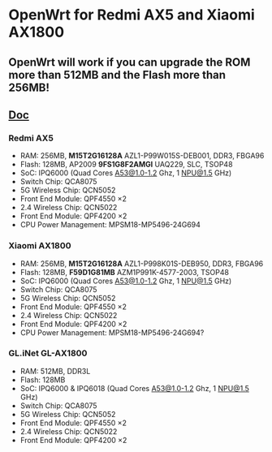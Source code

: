 # OpenWrt for Redmi AX5 and Xiaomi AX1800

## OpenWrt will work if you can upgrade the ROM more than 512MB and the Flash more than 256MB!

## [Doc](https://github.com/Lvellios/OpenWrt-AX5-AX1800/blob/main/Doc.md)

### Redmi AX5
 - RAM: 256MB, **M15T2G16128A** AZL1-P99W015S-DEB001, DDR3, FBGA96
 - Flash: 128MB, AP2009 **9FS1G8F2AMGI** UAQ229, SLC, TSOP48
 - SoC: IPQ6000 (Quad Cores A53@1.0-1.2 Ghz, 1 NPU@1.5 GHz)
 - Switch Chip: QCA8075
 - 5G Wireless Chip: QCN5052
 - Front End Module: QPF4550 ×2
 - 2.4 Wireless Chip: QCN5022
 - Front End Module: QPF4200 ×2
 - CPU Power Management: MPSM18-MP5496-24G694

 ### Xiaomi AX1800
 - RAM: 256MB, **M15T2G16128A** AZL1-P998K01S-DEB950, DDR3, FBGA96
 - Flash: 128MB, **F59D1G81MB** AZM1P991K-4577-2003, TSOP48
 - SoC: IPQ6000 (Quad Cores A53@1.0-1.2 Ghz, 1 NPU@1.5 GHz)
 - Switch Chip: QCA8075
 - 5G Wireless Chip: QCN5052
 - Front End Module: QPF4550 ×2
 - 2.4 Wireless Chip: QCN5022
 - Front End Module: QPF4200 ×2
 - CPU Power Management: MPSM18-MP5496-24G694?

 ### GL.iNet GL-AX1800
 - RAM: 512MB, DDR3L
 - Flash: 128MB
 - SoC: IPQ6000 & IPQ6018 (Quad Cores A53@1.0-1.2 Ghz, 1 NPU@1.5 GHz)
 - Switch Chip: QCA8075
 - 5G Wireless Chip: QCN5052
 - Front End Module: QPF4550 ×2
 - 2.4 Wireless Chip: QCN5022
 - Front End Module: QPF4200 ×2
